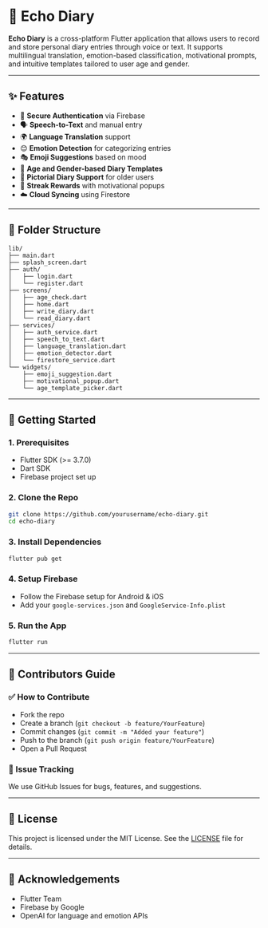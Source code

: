 
# 📓 Echo Diary

**Echo Diary** is a cross-platform Flutter application that allows users to record and store personal diary entries through voice or text. It supports multilingual translation, emotion-based classification, motivational prompts, and intuitive templates tailored to user age and gender. 

---

## ✨ Features

- 🔐 **Secure Authentication** via Firebase
- 🗣 **Speech-to-Text** and manual entry
- 🌍 **Language Translation** support
- 😊 **Emotion Detection** for categorizing entries
- 🎭 **Emoji Suggestions** based on mood
- 🔄 **Age and Gender-based Diary Templates**
- 📸 **Pictorial Diary Support** for older users
- 🎯 **Streak Rewards** with motivational popups
- ☁️ **Cloud Syncing** using Firestore

---

## 📁 Folder Structure

```
lib/
├── main.dart
├── splash_screen.dart
├── auth/
│   ├── login.dart
│   └── register.dart
├── screens/
│   ├── age_check.dart
│   ├── home.dart
│   ├── write_diary.dart
│   └── read_diary.dart
├── services/
│   ├── auth_service.dart
│   ├── speech_to_text.dart
│   ├── language_translation.dart
│   ├── emotion_detector.dart
│   └── firestore_service.dart
└── widgets/
    ├── emoji_suggestion.dart
    ├── motivational_popup.dart
    └── age_template_picker.dart
```

---

## 🚀 Getting Started

### 1. Prerequisites
- Flutter SDK (>= 3.7.0)
- Dart SDK
- Firebase project set up

### 2. Clone the Repo
```bash
git clone https://github.com/yourusername/echo-diary.git
cd echo-diary
```

### 3. Install Dependencies
```bash
flutter pub get
```

### 4. Setup Firebase
- Follow the Firebase setup for Android & iOS
- Add your `google-services.json` and `GoogleService-Info.plist`

### 5. Run the App
```bash
flutter run
```

---

## 🧠 Contributors Guide

### ✅ How to Contribute
- Fork the repo
- Create a branch (`git checkout -b feature/YourFeature`)
- Commit changes (`git commit -m "Added your feature"`)
- Push to the branch (`git push origin feature/YourFeature`)
- Open a Pull Request

### 📌 Issue Tracking
We use GitHub Issues for bugs, features, and suggestions.

---

## 📝 License

This project is licensed under the MIT License. See the [LICENSE](LICENSE) file for details.

---

## 🙌 Acknowledgements

- Flutter Team
- Firebase by Google
- OpenAI for language and emotion APIs

